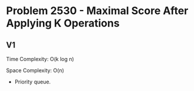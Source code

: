 # Problem 2530 - Maximal Score After Applying K Operations

## V1

Time Complexity: O(k log n)

Space Complexity: O(n)

- Priority queue.
